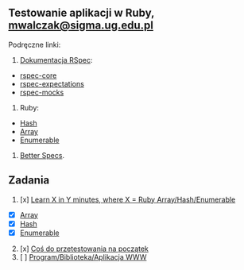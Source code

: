 ## Testowanie aplikacji w Ruby, mwalczak@sigma.ug.edu.pl

Podręczne linki:

1. [Dokumentacja RSpec](http://rspec.info/):
  - [rspec-core](https://github.com/rspec/rspec-core)
  - [rspec-expectations](https://github.com/rspec/rspec-expectations)
  - [rspec-mocks](https://github.com/rspec/rspec-mocks)
1. Ruby:
  - [Hash](http://ruby-doc.org/core-2.2.3/Hash.html)
  - [Array](http://ruby-doc.org/core-2.2.3/Array.html)
  - [Enumerable](http://ruby-doc.org/core-2.2.3/Enumerable.html)
1. [Better Specs](http://betterspecs.org/).

## Zadania

1. [x] [Learn X in Y minutes, where X = Ruby Array/Hash/Enumerable](ruby.md)
  - [x] [Array](ruby.md#array)
  - [x] [Hash](ruby.md#hash)
  - [x] [Enumerable](ruby.md#enumerable)
2. [x] [Coś do przetestowania na początek](zadanie2/README.md)
3. [ ] [Program/Biblioteka/Aplikacja WWW](/)
